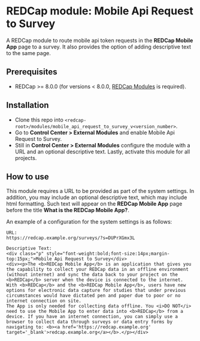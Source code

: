 # REDCap module: Mobile Api Request to Survey

A REDCap module to route mobile api token requests in the **REDCap Mobile App** page to a survey. It also provides the option of adding descriptive text to the same page.

## Prerequisites
- REDCap >= 8.0.0 (for versions < 8.0.0, [REDCap Modules](https://github.com/vanderbilt/redcap-external-modules) is required).

## Installation
- Clone this repo into `<redcap-root>/modules/mobile_api_request_to_survey_v<version_number>`.
- Go to **Control Center > External Modules** and enable Mobile Api Request to Survey.
- Still in **Control Center > External Modules** configure the module with a URL and an optional descriptive text. Lastly, activate this module for all projects.

## How to use
This module requires a URL to be provided as part of the system settings. In addition, you may include an optional descriptive text, which may include html formatting. Such text will appear on the **REDCap Mobile App** page before the title **What is the REDCap Mobile App?**.

An example of a configuration for the system settings is as follows:
	
	URL: 
    https://redcap.example.org/surveys/?s=DUPrXGmx3L

	Descriptive Text:
	<div class="p" style="font-weight:bold;font-size:14px;margin-top:15px;">Mobile Api Request to Survey</div>
    <div><p>The <b>REDCap Mobile App</b> is an application that gives you the capability to collect your REDCap data in an offline environment (without internet) and sync the data back to your project on the <b>REDCap</b> server when the device is connected to the internet. With <b>REDCap</b> and the <b>REDCap Mobile App</b>, users have new options for electronic data capture for studies that under previous circumstances would have dictated pen and paper due to poor or no internet connection on site.
	The App is only needed for collecting data offline. You <i>DO NOT</i> need to use the Mobile App to enter data into <b>REDCap</b> from a device. If you have an internet connection, you can simply use a browser to collect data through surveys or data entry forms by navigating to: <b><a href='https://redcap.example.org' target='_blank'>redcap.example.org</a></b>.</p></div>
